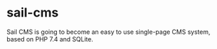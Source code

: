 # sail-cms
Sail CMS is going to become an easy to use single-page CMS system, based on PHP 7.4 and SQLite.
